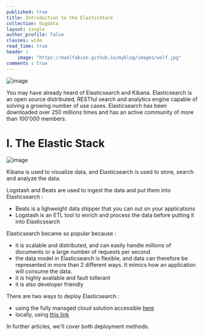 ```yaml
---
published: true
title: Introduction to the ElasticStack
collection: bigdata
layout: single
author_profile: false
classes: wide
read_time: true
header :
    image: "https://maelfabien.github.io/myblog/images/wolf.jpg"
comments : true
--- 
```


![image](https://maelfabien.github.io/myblog/images/els.png)

You may have already heard of Elasticsearch and Kibana. Elasticsearch is an open source distributed, RESTful search and analytics engine capable of solving a growing number of use cases. Elasticsearch has been downloaded over 250 millions times and has an active community of more than 100'000 members.

# I. The Elastic Stack

![image](https://maelfabien.github.io/myblog/images/elastic_stack.png)

Kibana is used to visualize data, and Elasticsearch is used to store, search and analyze the data. 

Logstash and Beats are used to ingest the data and put them into Elasticsearch :
- Beats is a lighweight data shipper that you can out on your applications
- Logstash is an ETL tool to enrich and process the data before putting it into Elasticsearch

Elasticsearch became so popular because :
- it is scalable and distributed, and can easily handle millions of documents or a large number of requests per second
- the data model in Elasticsearch is flexible, and data can therefore be represented in more than 2 different ways. It mimics how an application will consume the data. 
- it is highly available and fault tollerant
- it is also developer friendly

There are two ways to deploy Elasticsearch :
- using the fully managed cloud solution accessible <span style="color:blue">[here](https://cloud.elastic.co/)</span>
- locally, using <span style="color:blue">[this link](https://www.elastic.co/downloads/elasticsearch)</span>

In further articles, we'll cover both deployment methods.

